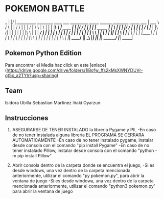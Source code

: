 # POKEMON BATTLE


_
|                                               |/
|__________      ________     ____   ___   _________   _____  ______   ________    _____      ___
|     ___  \    /        \   |    | /  /  |        |  |     \/     |  /        \  |     \    |   |
|    |___\  \   |  ____  |   |    |/  /   |    ____|  |            | |   _____  | |      \   |   |
|    |___/  /   | |    | |   |       /    |   |____   |   |\  /|   | |  |    |  | |   |\  \  |   |
|     _____/    | |    | |   |       \    |    ____|  |   | \/ |   | |  |    |  | |   | \  \ |   |
|     |         | |____| |   |        \   |   |____   |   |    |   | |  |____|  | |   |  \  \|   |
|     |         |        |   |    |\   \  |        |  |   |    |   | |          | |   |   \      |
|_____|         \________/   |____| \___\ |________|  |___|    |___| \_________/  |___|    \_____|
 
## Pokemon Python Edition

Para encontrar el Media haz click en este [enlace] (https://drive.google.com/drive/folders/1lBofw_ffs2kMsXWNYDUVr-gt5x_a2TYh?usp=sharing)

## Team
Isidora Ubilla
Sebastian Martinez
Iñaki Oyarzun

## Instrucciones

1. ASEGURARSE DE TENER INSTALADO la libreria Pygame y PIL
	-En caso de no tener instalada alguna libreria EL PROGRAMA SE CERRARA AUTOMATICAMENTE
	-En caso de no tener instalado pygame, instalar desde consola con el comando "pip install Pygame"
	-En caso de no tener instalado Pillow, instalar desde consola con el comando "python -m pip install Pillow"

2. Abrir consola dentro de la carpeta donde se encuentra el juego,
	-Si es desde windows, una vez dentro de la carpeta mencionada anteriormente, utilizar el comando "py pokemon.py", para abrir la 	ventana de juego
	-Si es desde windowa, una vez dentro de la carpeta mencionada anteriormente, utilizar el comando "python3 pokemon.py" para abrir 	la ventana de juego


